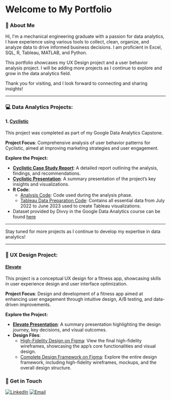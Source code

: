 # Welcome to My Portfolio
### :wave: About Me

Hi, I'm a mechanical engineering graduate with a passion for data analytics, I have experience using various tools to collect, clean, organize, and analyze data to drive informed business decisions. I am proficient in Excel, SQL, R, Tableau, MATLAB, and Python.

This portfolio showcases my UX Design project and a user behavior analysis project. I will be adding more projects as I continue to explore and grow in the data analytics field. 

Thank you for visiting, and I look forward to connecting and sharing insights!

---

### :computer: Data Analytics Projects:

#### 1. [Cyclistic](https://github.com/omardissouki/Cyclistic-Case-Study)
This project was completed as part of my Google Data Analytics Capstone.

**Project Focus**: Comprehensive analysis of user behavior patterns for Cyclistic, aimed at improving marketing strategies and user engagement.

**Explore the Project:**

- **[Cyclistic Case Study Report](https://github.com/omardissouki/Cyclistic-Case-Study/blob/main/Cyclistic%20Case%20Study.pdf)**: A detailed report outlining the analysis, findings, and recommendations.
- **[Cyclistic Presentation](https://github.com/omardissouki/Cyclistic-Case-Study/blob/main/Cyclistic.pptx)**: A summary presentation of the project’s key insights and visualizations.
- **R Code**:
  - [Analysis Code](https://github.com/omardissouki/Cyclistic-Case-Study/blob/main/R%20Code%20for%20Analysis): Code used during the analysis phase.
  - [Tableau Data Preparation Code](https://github.com/omardissouki/Cyclistic-Case-Study/blob/main/R%20Code%20for%20Tableau): Contains all essential data from July 2022 to June 2023 used to create Tableau visualizations.
- Dataset provided by Divvy in the Google Data Analytics course can be found [here](https://divvy-tripdata.s3.amazonaws.com/index.html)
---

Stay tuned for more projects as I continue to develop my expertise in data analytics!

---
### :iphone: UX Design Project:

#### [Elevate](https://github.com/omardissouki/Elevate)
This project is a conceptual UX design for a fitness app, showcasing skills in user experience design and user interface optimization.

**Project Focus**: Design and development of a fitness app aimed at enhancing user engagement through intuitive design, A/B testing, and data-driven improvements.

**Explore the Project:**

- **[Elevate Presentation](https://github.com/omardissouki/Elevate/blob/main/ELEVATE.pdf)**: A summary presentation highlighting the design journey, key decisions, and visual outcomes.
- **Design Files**:
  - [High-Fidelity Design on Figma](https://www.figma.com/proto/M4puuD7AfBbTyoDshXah5T/Project-Elevate?page-id=307%3A6476&node-id=307-6542&viewport=3603%2C897%2C2.19&t=aqJvwajEUlGSLSKC-1&scaling=scale-down&content-scaling=fixed&starting-point-node-id=307%3A6511): View the final high-fidelity wireframes, showcasing the app’s core functionalities and visual design.
  - [Complete Design Framework on Figma](https://www.figma.com/design/M4puuD7AfBbTyoDshXah5T/Project-Elevate?node-id=307-6542&t=HWQ9e6iCp0RXp2X5-1): Explore the entire design framework, including high-fidelity wireframes, mockups, and the overall design structure.



### :e-mail: Get in Touch
[linkedin]: https://linkedin.com/in/omardissouki
[email]: mailto:omardissouki@gmail.com
[![LinkedIn](https://img.shields.io/badge/LinkedIn-0A66C2?style=for-the-badge&logo=linkedin&logoColor=white)][linkedin]
[![Email](https://img.shields.io/badge/Email-D14836?style=for-the-badge&logo=gmail&logoColor=white)][email]
